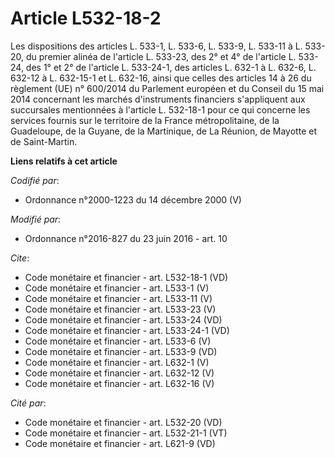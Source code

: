 # Article L532-18-2

Les dispositions des articles L. 533-1, L. 533-6, L. 533-9, L. 533-11 à L. 533-20, du premier alinéa de l'article L. 533-23,
des 2° et 4° de l'article L. 533-24, des 1° et 2° de l'article L. 533-24-1, des articles L. 632-1 à L. 632-6, L. 632-12 à L.
632-15-1 et L. 632-16, ainsi que celles des articles 14 à 26 du règlement (UE) n° 600/2014 du Parlement européen et du
Conseil du 15 mai 2014 concernant les marchés d'instruments financiers s'appliquent aux succursales mentionnées à l'article
L. 532-18-1 pour ce qui concerne les services fournis sur le territoire de la France métropolitaine, de la Guadeloupe, de la
Guyane, de la Martinique, de La Réunion, de Mayotte et de Saint-Martin.

**Liens relatifs à cet article**

_Codifié par_:

  - Ordonnance n°2000-1223 du 14 décembre 2000 (V)

_Modifié par_:

  - Ordonnance n°2016-827 du 23 juin 2016 - art. 10

_Cite_:

  - Code monétaire et financier - art. L532-18-1 (VD)
  - Code monétaire et financier - art. L533-1 (V)
  - Code monétaire et financier - art. L533-11 (V)
  - Code monétaire et financier - art. L533-23 (V)
  - Code monétaire et financier - art. L533-24 (VD)
  - Code monétaire et financier - art. L533-24-1 (VD)
  - Code monétaire et financier - art. L533-6 (V)
  - Code monétaire et financier - art. L533-9 (VD)
  - Code monétaire et financier - art. L632-1 (V)
  - Code monétaire et financier - art. L632-12 (V)
  - Code monétaire et financier - art. L632-16 (V)

_Cité par_:

  - Code monétaire et financier - art. L532-20 (VD)
  - Code monétaire et financier - art. L532-21-1 (VT)
  - Code monétaire et financier - art. L621-9 (VD)
